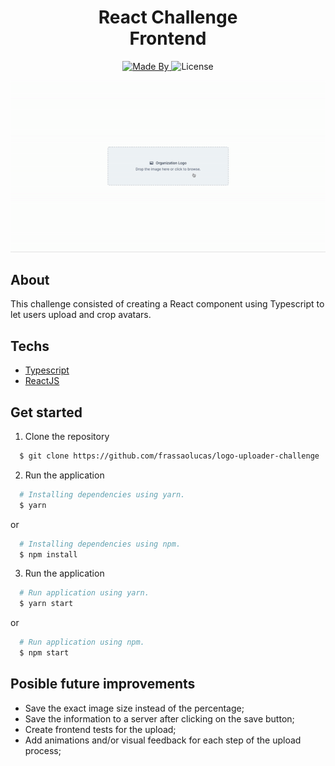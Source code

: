<h1 align="center">
  React Challenge </br>
  Frontend
</h1>

<p align="center">
  <a href="https://github.com/frassaolucas">
    <img alt="Made By" src="https://img.shields.io/badge/made%20by-frassaolucas-%2304D361">
  </a>
  <img alt="License" src="https://img.shields.io/badge/license-MIT-%2304D361">
</p>

<p align="center">
  <img alt="GitHub" src=".github/frontend-challenge.gif">
</p>

## About
This challenge consisted of creating a React component using Typescript to let users upload and crop avatars.

## Techs

-  [Typescript](https://www.typescriptlang.org/)
-  [ReactJS](https://reactjs.org/)

## Get started

1. Clone the repository

```sh
  $ git clone https://github.com/frassaolucas/logo-uploader-challenge
```

2. Run the application

```sh
  # Installing dependencies using yarn.
  $ yarn
```
or

```sh
  # Installing dependencies using npm.
  $ npm install
```

3. Run the application

```sh
  # Run application using yarn.
  $ yarn start
```
or

```sh
  # Run application using npm.
  $ npm start
```

## Posible future improvements

- Save the exact image size instead of the percentage;
- Save the information to a server after clicking on the save button;
- Create frontend tests for the upload;
- Add animations and/or visual feedback for each step of the upload process;
